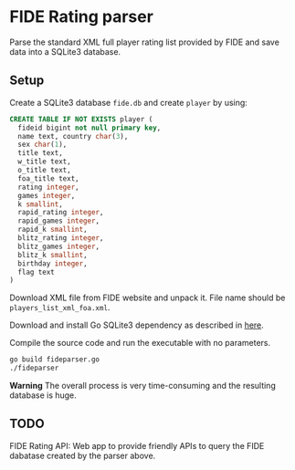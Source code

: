 FIDE Rating parser
==================

Parse the standard XML full player rating list provided by FIDE and save data into a SQLite3 database.

Setup
-----

Create a SQLite3 database `fide.db` and create `player` by using:

```sql
CREATE TABLE IF NOT EXISTS player (
  fideid bigint not null primary key,
  name text, country char(3),
  sex char(1),
  title text,
  w_title text,
  o_title text,
  foa_title text,
  rating integer,
  games integer,
  k smallint,
  rapid_rating integer,
  rapid_games integer,
  rapid_k smallint,
  blitz_rating integer,
  blitz_games integer,
  blitz_k smallint,
  birthday integer,
  flag text
)
```

Download XML file from FIDE website and unpack it. File name should be `players_list_xml_foa.xml`.

Download and install Go SQLite3 dependency as described in [here](https://github.com/mattn/go-sqlite3).

Compile the source code and run the executable with no parameters.

```bash
go build fideparser.go
./fideparser
```

**Warning** The overall process is very time-consuming and the resulting database is huge.

TODO
----

FIDE Rating API: Web app to provide friendly APIs to query the FIDE dabatase created by the parser above.
